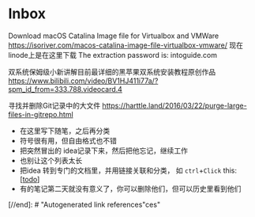 # Inbox

Download macOS Catalina Image file for Virtualbox and VMWare
https://isoriver.com/macos-catalina-image-file-virtualbox-vmware/
现在linode上是在这里下载
The extraction password is: intoguide.com

双系统保姆级小新讲解目前最详细的黑苹果双系统安装教程原创作品
https://www.bilibili.com/video/BV1HJ411i77a/?spm_id_from=333.788.videocard.4

寻找并删除Git记录中的大文件
https://harttle.land/2016/03/22/purge-large-files-in-gitrepo.html

- 在这里写下随笔，之后再分类
- 符号很有用，但自由格式也不错
- 把突然冒出的 idea记录下来，然后把他忘记，继续工作
- 也别让这个列表太长
- 把idea 转到专门的文档里，并用链接关联和分类， 如 `ctrl`+`Click` this: [[todo]]
- 有的笔记第二天就没有意义了，你可以删除他们，但可以历史里看到他们

[//begin]: # "Autogenerated link references for markdown compatibility"
[todo]: ..\udesk_work\sec\todo "TODO"
[//end]: # "Autogenerated link references"ces"
